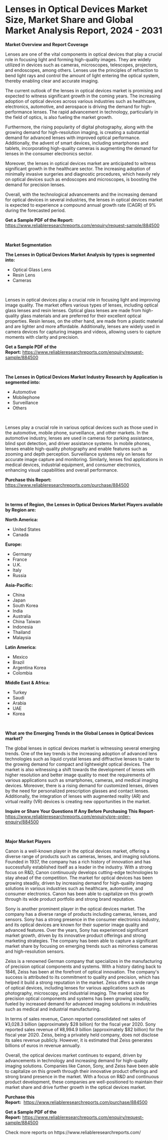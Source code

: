 <p><h1>Lenses in Optical Devices Market Size, Market Share and Global Market Analysis Report, 2024 - 2031</h1></p><p><strong>Market Overview and Report Coverage</strong></p>
<p><p>Lenses are one of the vital components in optical devices that play a crucial role in focusing light and forming high-quality images. They are widely utilized in devices such as cameras, microscopes, telescopes, projectors, and endoscopes, among others. Lenses use the principles of refraction to bend light rays and control the amount of light entering the optical system, thereby enabling clear and accurate imaging.</p><p>The current outlook of the lenses in optical devices market is promising and expected to witness significant growth in the coming years. The increasing adoption of optical devices across various industries such as healthcare, electronics, automotive, and aerospace is driving the demand for high-performance lenses. The rapid advancement in technology, particularly in the field of optics, is also fueling the market growth.</p><p>Furthermore, the rising popularity of digital photography, along with the growing demand for high-resolution imaging, is creating a substantial demand for advanced lenses with improved optical performance. Additionally, the advent of smart devices, including smartphones and tablets, incorporating high-quality cameras is augmenting the demand for lenses in the consumer electronics sector.</p><p>Moreover, the lenses in optical devices market are anticipated to witness significant growth in the healthcare sector. The increasing adoption of minimally invasive surgeries and diagnostic procedures, which heavily rely on optical devices such as endoscopes and microscopes, is boosting the demand for precision lenses.</p><p>Overall, with the technological advancements and the increasing demand for optical devices in several industries, the lenses in optical devices market is expected to experience a compound annual growth rate (CAGR) of 9% during the forecasted period.</p></p>
<p><strong>Get a Sample PDF of the Report:</strong> <a href="https://www.reliableresearchreports.com/enquiry/request-sample/884500">https://www.reliableresearchreports.com/enquiry/request-sample/884500</a></p>
<p>&nbsp;</p>
<p><strong>Market Segmentation</strong></p>
<p><strong>The Lenses in Optical Devices Market Analysis by types is segmented into:</strong></p>
<p><ul><li>Optical Glass Lens</li><li>Resin Lens</li><li>Cameras</li></ul></p>
<p>&nbsp;</p>
<p><p>Lenses in optical devices play a crucial role in focusing light and improving image quality. The market offers various types of lenses, including optical glass lenses and resin lenses. Optical glass lenses are made from high-quality glass materials and are preferred for their excellent optical properties. Resin lenses, on the other hand, are made from a plastic material and are lighter and more affordable. Additionally, lenses are widely used in camera devices for capturing images and videos, allowing users to capture moments with clarity and precision.</p></p>
<p><strong>Get a Sample PDF of the Report:</strong>&nbsp;<a href="https://www.reliableresearchreports.com/enquiry/request-sample/884500">https://www.reliableresearchreports.com/enquiry/request-sample/884500</a></p>
<p>&nbsp;</p>
<p><strong>The Lenses in Optical Devices Market Industry Research by Application is segmented into:</strong></p>
<p><ul><li>Automotive</li><li>Mobilephone</li><li>Surveillance</li><li>Others</li></ul></p>
<p>&nbsp;</p>
<p><p>Lenses play a crucial role in various optical devices such as those used in the automotive, mobile phone, surveillance, and other markets. In the automotive industry, lenses are used in cameras for parking assistance, blind spot detection, and driver assistance systems. In mobile phones, lenses enable high-quality photography and enable features such as zooming and depth perception. Surveillance systems rely on lenses for accurate image capture and monitoring. Similarly, lenses find applications in medical devices, industrial equipment, and consumer electronics, enhancing visual capabilities and overall performance.</p></p>
<p><strong>Purchase this Report:</strong>&nbsp; <a href="https://www.reliableresearchreports.com/purchase/884500">https://www.reliableresearchreports.com/purchase/884500</a></p>
<p>&nbsp;</p>
<p><strong>In terms of Region, the Lenses in Optical Devices Market Players available by Region are:</strong></p>
<p>
    <p> <strong> North America: </strong>
        <ul>
            <li>United States</li>
            <li>Canada</li>
        </ul>
        </p> 
    <p> <strong> Europe: </strong>
        <ul>
            <li>Germany</li>
            <li>France</li>
            <li>U.K.</li>
            <li>Italy</li>
            <li>Russia</li>
        </ul>
        </p> 
    <p> <strong> Asia-Pacific: </strong>
        <ul>
            <li>China</li>
            <li>Japan</li>
            <li>South Korea</li>
            <li>India</li>
            <li>Australia</li>
            <li>China Taiwan</li>
            <li>Indonesia</li>
            <li>Thailand</li>
            <li>Malaysia</li>
        </ul>
        </p> 
    <p> <strong> Latin America: </strong>
        <ul>
            <li>Mexico</li>
            <li>Brazil</li>
            <li>Argentina Korea</li>
            <li>Colombia</li>
        </ul>
        </p> 
    <p> <strong> Middle East & Africa: </strong>
        <ul>
            <li>Turkey</li>
            <li>Saudi</li>
            <li>Arabia</li>
            <li>UAE</li>
            <li>Korea</li>
        </ul>
    </p>
    </p>
<p>&nbsp;</p>
<p><strong>What are the Emerging Trends in the Global Lenses in Optical Devices market?</strong></p>
<p><p>The global lenses in optical devices market is witnessing several emerging trends. One of the key trends is the increasing adoption of advanced lens technologies such as liquid crystal lenses and diffractive lenses to cater to the growing demand for compact and lightweight optical devices. The market is also witnessing a shift towards the development of lenses with higher resolution and better image quality to meet the requirements of various applications such as smartphones, cameras, and medical imaging devices. Moreover, there is a rising demand for customized lenses, driven by the need for personalized prescription glasses and contact lenses. Additionally, the integration of lenses with augmented reality (AR) and virtual reality (VR) devices is creating new opportunities in the market.</p></p>
<p><strong>Inquire or Share Your Questions If Any Before Purchasing This Report</strong>- <a href="https://www.reliableresearchreports.com/enquiry/pre-order-enquiry/884500">https://www.reliableresearchreports.com/enquiry/pre-order-enquiry/884500</a></p>
<p>&nbsp;</p>
<p><strong>Major Market Players</strong></p>
<p><p>Canon is a well-known player in the optical devices market, offering a diverse range of products such as cameras, lenses, and imaging solutions. Founded in 1937, the company has a rich history of innovation and has successfully established itself as a leader in the industry. With a strong focus on R&D, Canon continuously develops cutting-edge technologies to stay ahead of the competition. The market for optical devices has been growing steadily, driven by increasing demand for high-quality imaging solutions in various industries such as healthcare, automotive, and consumer electronics. Canon has been able to capitalize on this growth through its wide product portfolio and strong brand reputation.</p><p>Sony is another prominent player in the optical devices market. The company has a diverse range of products including cameras, lenses, and sensors. Sony has a strong presence in the consumer electronics industry, and its optical devices are known for their superior image quality and advanced features. Over the years, Sony has experienced significant market growth, driven by its innovative product offerings and strong marketing strategies. The company has been able to capture a significant market share by focusing on emerging trends such as mirrorless cameras and high-resolution sensors.</p><p>Zeiss is a renowned German company that specializes in the manufacturing of precision optical components and systems. With a history dating back to 1846, Zeiss has been at the forefront of optical innovation. The company's success is attributed to its commitment to quality and precision, which has helped it build a strong reputation in the market. Zeiss offers a wide range of optical devices, including lenses for various applications such as photography, microscopy, and industrial imaging. The market size for precision optical components and systems has been growing steadily, fueled by increased demand for advanced imaging solutions in industries such as medical and industrial manufacturing.</p><p>In terms of sales revenue, Canon reported consolidated net sales of ¥3,028.3 billion (approximately $28 billion) for the fiscal year 2020. Sony reported sales revenue of ¥8,994.9 billion (approximately $82 billion) for the fiscal year 2020. Zeiss, being a privately held company, does not disclose its sales revenue publicly. However, it is estimated that Zeiss generates billions of euros in revenue annually.</p><p>Overall, the optical devices market continues to expand, driven by advancements in technology and increasing demand for high-quality imaging solutions. Companies like Canon, Sony, and Zeiss have been able to capitalize on this growth through their innovative product offerings and strong brand presence in the market. With a focus on R&D and continuous product development, these companies are well-positioned to maintain their market share and drive further growth in the optical devices market.</p></p>
<p><strong>Purchase this Report:</strong>&nbsp;&nbsp;<a href="https://www.reliableresearchreports.com/purchase/884500">https://www.reliableresearchreports.com/purchase/884500</a></p>
<p></p>
<p><strong>Get a Sample PDF of the Report:</strong>&nbsp;<a href="https://www.reliableresearchreports.com/enquiry/request-sample/884500">https://www.reliableresearchreports.com/enquiry/request-sample/884500</a></p>
<p>Check more reports on https://www.reliableresearchreports.com/</p>